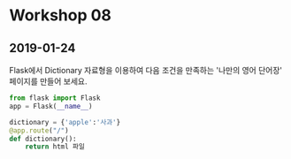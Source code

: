 # Workshop 08

## 2019-01-24



Flask에서 Dictionary 자료형을 이용하여 다음 조건을 만족하는 '나만의 영어 단어장' 페이지를 만들어 보세요.



```python
from flask import Flask
app = Flask(__name__)

dictionary = {'apple':'사과'}
@app.route("/")
def dictionary():
    return html 파일
```

